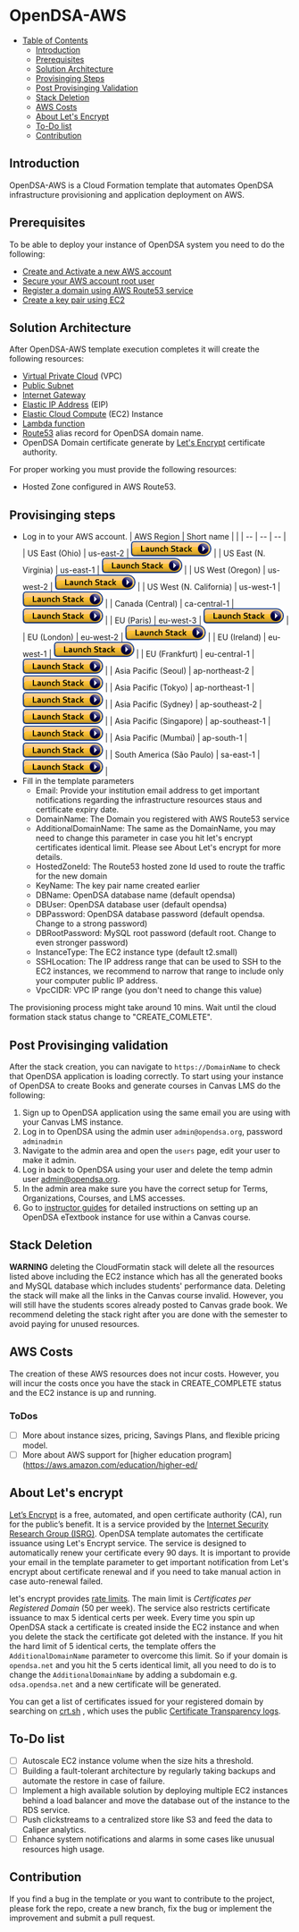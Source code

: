 
# OpenDSA-AWS

- [Table of Contents](#opendsa-aws)
  * [Introduction](#introduction)
  * [Prerequisites](#prerequisites)
  * [Solution Architecture](#solution-architecture)
  * [Provisinging Steps](#provisinging-steps)
  * [Post Provisinging Validation](#post-provisinging-validation)
  * [Stack Deletion](#stack-deletion)
  * [AWS Costs](#aws-costs)
  * [About Let's Encrypt](#about-let-s-encrypt)
  * [To-Do list](#to-do-list)
  * [Contribution](#contribution)

## Introduction
OpenDSA-AWS is a Cloud Formation template that automates OpenDSA infrastructure provisioning and application deployment on AWS.

## Prerequisites
To be able to deploy your instance of OpenDSA system you need to do the following:

* [Create and Activate a new AWS account](https://aws.amazon.com/premiumsupport/knowledge-center/create-and-activate-aws-account/#:~:text=Open%20the%20Amazon%20Web%20Services,Create%20a%20new%20AWS%20account)
* [Secure your AWS account root user](https://docs.aws.amazon.com/IAM/latest/UserGuide/id_root-user.html)
* [Register a domain using AWS Route53 service](https://docs.aws.amazon.com/Route53/latest/DeveloperGuide/domain-register.html)
* [Create a key pair using EC2](https://docs.aws.amazon.com/AWSEC2/latest/UserGuide/ec2-key-pairs.html#having-ec2-create-your-key-pair)

## Solution Architecture

After OpenDSA-AWS template execution completes it will create the following resources:

* [Virtual Private Cloud](https://docs.aws.amazon.com/vpc/latest/userguide/VPC_Subnets.html) (VPC)
* [Public Subnet](https://docs.aws.amazon.com/vpc/latest/userguide/VPC_Subnets.html)
* [Internet Gateway]([https://docs.aws.amazon.com/vpc/latest/userguide/VPC_Internet_Gateway.html](https://docs.aws.amazon.com/vpc/latest/userguide/VPC_Internet_Gateway.html))
* [Elastic IP Address](https://docs.aws.amazon.com/AWSEC2/latest/UserGuide/elastic-ip-addresses-eip.html) (EIP)
* [Elastic Cloud Compute](https://docs.aws.amazon.com/AWSEC2/latest/UserGuide/concepts.html) (EC2) Instance
* [Lambda function](https://docs.aws.amazon.com/lambda/latest/dg/welcome.html)
* [Route53](https://aws.amazon.com/route53/) alias record for OpenDSA domain name.
* OpenDSA Domain certificate generate by [Let's Encrypt](https://letsencrypt.org/) certificate authority.

For proper working you must provide the following resources:
* Hosted Zone configured in AWS Route53.

## Provisinging steps

* Log in to your AWS account.
| AWS Region | Short name | |
| -- | -- | -- |
| US East (Ohio) | us-east-2 | [![cloudformation-launch-button](images/cloudformation-launch-stack.png)](https://console.aws.amazon.com/cloudformation/home?region=us-east-2#/stacks/new?stackName=opendsa&templateURL=https://opendsa.s3.amazonaws.com/opendsa-aws.yaml) |
| US East (N. Virginia) | us-east-1 | [![cloudformation-launch-button](images/cloudformation-launch-stack.png)](https://console.aws.amazon.com/cloudformation/home?region=us-east-1#/stacks/new?stackName=opendsa&templateURL=https://opendsa.s3.amazonaws.com/opendsa-aws.yaml) |
| US West (Oregon) | us-west-2 | [![cloudformation-launch-button](images/cloudformation-launch-stack.png)](https://console.aws.amazon.com/cloudformation/home?region=us-west-2#/stacks/new?stackName=opendsa&templateURL=https://opendsa.s3.amazonaws.com/opendsa-aws.yaml) |
| US West (N. California) | us-west-1 | [![cloudformation-launch-button](images/cloudformation-launch-stack.png)](https://console.aws.amazon.com/cloudformation/home?region=us-west-1#/stacks/new?stackName=opendsa&templateURL=https://opendsa.s3.amazonaws.com/opendsa-aws.yaml) |
| Canada (Central) | ca-central-1 | [![cloudformation-launch-button](images/cloudformation-launch-stack.png)](https://console.aws.amazon.com/cloudformation/home?region=ca-central-1#/stacks/new?stackName=opendsa&templateURL=https://opendsa.s3.amazonaws.com/opendsa-aws.yaml) |
| EU (Paris) | eu-west-3 | [![cloudformation-launch-button](images/cloudformation-launch-stack.png)](https://console.aws.amazon.com/cloudformation/home?region=eu-west-3#/stacks/new?stackName=opendsa&templateURL=https://opendsa.s3.amazonaws.com/opendsa-aws.yaml) |
| EU (London) | eu-west-2 | [![cloudformation-launch-button](images/cloudformation-launch-stack.png)](https://console.aws.amazon.com/cloudformation/home?region=eu-west-2#/stacks/new?stackName=opendsa&templateURL=https://opendsa.s3.amazonaws.com/opendsa-aws.yaml) |
| EU (Ireland) | eu-west-1 | [![cloudformation-launch-button](images/cloudformation-launch-stack.png)](https://console.aws.amazon.com/cloudformation/home?region=eu-west-1#/stacks/new?stackName=opendsa&templateURL=https://opendsa.s3.amazonaws.com/opendsa-aws.yaml) |
| EU (Frankfurt) | eu-central-1 | [![cloudformation-launch-button](images/cloudformation-launch-stack.png)](https://console.aws.amazon.com/cloudformation/home?region=eu-central-1#/stacks/new?stackName=opendsa&templateURL=https://opendsa.s3.amazonaws.com/opendsa-aws.yaml) |
| Asia Pacific (Seoul) | ap-northeast-2 | [![cloudformation-launch-button](images/cloudformation-launch-stack.png)](https://console.aws.amazon.com/cloudformation/home?region=ap-northeast-2#/stacks/new?stackName=opendsa&templateURL=https://opendsa.s3.amazonaws.com/opendsa-aws.yaml) |
| Asia Pacific (Tokyo) | ap-northeast-1 | [![cloudformation-launch-button](images/cloudformation-launch-stack.png)](https://console.aws.amazon.com/cloudformation/home?region=ap-northeast-1#/stacks/new?stackName=opendsa&templateURL=https://opendsa.s3.amazonaws.com/opendsa-aws.yaml) |
| Asia Pacific (Sydney) | ap-southeast-2 | [![cloudformation-launch-button](images/cloudformation-launch-stack.png)](https://console.aws.amazon.com/cloudformation/home?region=ap-southeast-2#/stacks/new?stackName=opendsa&templateURL=https://opendsa.s3.amazonaws.com/opendsa-aws.yaml) |
| Asia Pacific (Singapore) | ap-southeast-1 | [![cloudformation-launch-button](images/cloudformation-launch-stack.png)](https://console.aws.amazon.com/cloudformation/home?region=ap-southeast-1#/stacks/new?stackName=opendsa&templateURL=https://opendsa.s3.amazonaws.com/opendsa-aws.yaml) |
| Asia Pacific (Mumbai) | ap-south-1 |  [![cloudformation-launch-button](images/cloudformation-launch-stack.png)](https://console.aws.amazon.com/cloudformation/home?region=ap-south-1#/stacks/new?stackName=opendsa&templateURL=https://opendsa.s3.amazonaws.com/opendsa-aws.yaml) |
| South America (São Paulo) | sa-east-1 |  [![cloudformation-launch-button](images/cloudformation-launch-stack.png)](https://console.aws.amazon.com/cloudformation/home?region=sa-east-1#/stacks/new?stackName=opendsa&templateURL=https://opendsa.s3.amazonaws.com/opendsa-aws.yaml) |
* Fill in the template parameters
    - Email: Provide your institution email address to get important notifications regarding the infrastructure resources staus and certificate expiry date.
    - DomainName: The Domain you registered with AWS Route53 service
    - AdditionalDomainName: The same as the DomainName, you may need to change this parameter in case you hit let's encrypt certificates identical limit. Please see About Let's encrypt for more details.
    - HostedZoneId: The Route53 hosted zone Id used to route the traffic for the new domain
    - KeyName: The key pair name created earlier
    - DBName: OpenDSA database name (default opendsa)
    - DBUser: OpenDSA database user (default opendsa)
    - DBPassword: OpenDSA database password (default opendsa. Change to a strong password)
    - DBRootPassword: MySQL root password (default root. Change to even stronger password)
    - InstanceType: The EC2 instance type (default t2.small)
    - SSHLocation: The IP address range that can be used to SSH to the EC2 instances, we recommend to narrow that range to include only your computer public IP address.
    - VpcCIDR: VPC IP range (you don't need to change this value)

The provisioning process might take around 10 mins. Wait until the cloud formation stack status change to "CREATE_COMLETE".

## Post Provisinging validation

After the stack creation, you can navigate to `https://DomainName` to check that OpenDSA application is loading correctly. To start using your instance of OpenDSA to create Books and generate courses in Canvas LMS do the following:

1. Sign up to OpenDSA application using the same email you are using with your Canvas LMS instance.
2. Log in to OpenDSA using the admin user `admin@opendsa.org`, password `adminadmin`
3. Navigate to the admin area and open the `users` page, edit your user to make it admin.
4. Log in back to OpenDSA using your user and delete the temp admin user admin@opendsa.org.
5. In the admin area make sure you have the correct setup for Terms, Organizations, Courses, and LMS accesses.
6. Go to [instructor guides](https://opendsa-server.cs.vt.edu/home/guide) for detailed instructions on setting up an OpenDSA eTextbook instance for use within a Canvas course.

## Stack Deletion
**WARNING** deleting the CloudFormatin stack will delete all the resources listed above including the EC2 instance which has all the generated books and MySQL database which includes students' performance data. Deleting the stack will make all the links in the Canvas course invalid. However, you will still have the students scores already posted to Canvas grade book.
We recommend deleting the stack right after you are done with the semester to avoid paying for unused resources.


## AWS Costs
The creation of these AWS resources does not incur costs. However, you will incur the costs once you have the stack in CREATE_COMPLETE status and the EC2 instance is up and running.

### ToDos

- [ ] More about instance sizes, pricing, Savings Plans, and flexible pricing model.
- [ ] More about AWS support for [higher education program](https://aws.amazon.com/education/higher-ed/

## About Let's encrypt

[Let’s Encrypt](https://letsencrypt.org/) is a free, automated, and open certificate authority (CA), run for the public’s benefit. It is a service provided by the [Internet Security Research Group (ISRG)]([https://www.abetterinternet.org/](https://www.abetterinternet.org/)). OpenDSA template automates the certificate issuance using Let's Encrypt service. The service is designed to automatically renew your certificate every 90 days. It is important to provide your email in the template parameter to get important notification from Let's encrypt about certificate renewal and if you need to take manual action in case auto-renewal failed.

let's encrypt provides [rate limits](https://letsencrypt.org/docs/rate-limits/). The main limit is *Certificates per Registered Domain* (50 per week). The service also restricts certificate issuance to max 5 identical certs per week. Every time you spin up OpenDSA stack a certificate is created inside the EC2 instance and when you delete the stack the certificate got deleted with the instance. If you hit the hard limit of 5 identical certs, the template offers the `AdditionalDomainName` parameter to overcome this limit. So if your domain is `opendsa.net` and you hit the 5 certs identical limit, all you need to do is to change the `AdditionalDomainName` by adding a subdomain e.g. `odsa.opendsa.net` and a new certificate will be generated.

You can get a list of certificates issued for your registered domain by searching on [crt.sh](https://crt.sh/) , which uses the public [Certificate Transparency logs](https://www.certificate-transparency.org/).

## To-Do list
- [ ] Autoscale EC2 instance volume when the size hits a threshold.
- [ ] Building a fault-tolerant architecture by regularly taking backups and automate the restore in case of failure.
- [ ] Implement a high available solution by deploying multiple EC2 instances behind a load balancer and move the database out of the instance to the RDS service.
- [ ] Push clickstreams to a centralized store like S3 and feed the data to Caliper analytics.
- [ ] Enhance system notifications and alarms in some cases like unusual resources high usage.

## Contribution
If you find a bug in the template or you want to contribute to the project, please fork the repo, create a new branch, fix the bug or implement the improvement and submit a pull request.
